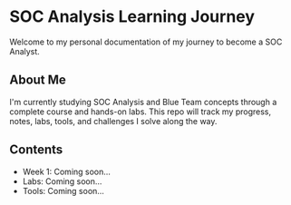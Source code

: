 # SOC Analysis Learning Journey

Welcome to my personal documentation of my journey to become a SOC Analyst.

## About Me
I'm currently studying SOC Analysis and Blue Team concepts through a complete course and hands-on labs. This repo will track my progress, notes, labs, tools, and challenges I solve along the way.

## Contents

- Week 1: Coming soon...
- Labs: Coming soon...
- Tools: Coming soon...
